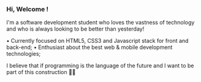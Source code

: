 ### Hi, Welcome ! 

I'm a software development student who loves the vastness of technology and who is always looking to be better than yesterday!

• Currently focused on HTML5, CSS3 and Javascript stack for front and back-end;
• Enthusiast about the best web & mobile development technologies;

I believe that if programming is the language of the future and I want to be part of this construction 👩‍💻

<!--
**camilasmarques/camilasmarques** is a ✨ _special_ ✨ repository because its `README.md` (this file) appears on your GitHub profile.
![perfilgithub](https://user-images.githubusercontent.com/78444513/111034233-5e75c480-83f3-11eb-8e1e-d9083ac1e957.png)
